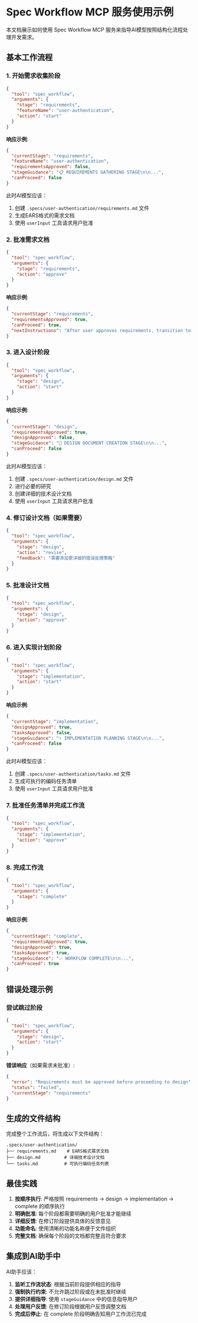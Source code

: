 # Spec Workflow MCP 服务使用示例

本文档展示如何使用 Spec Workflow MCP 服务来指导AI模型按照结构化流程处理开发需求。

## 基本工作流程

### 1. 开始需求收集阶段

```json
{
  "tool": "spec_workflow",
  "arguments": {
    "stage": "requirements",
    "featureName": "user-authentication",
    "action": "start"
  }
}
```

**响应示例**:
```json
{
  "currentStage": "requirements",
  "featureName": "user-authentication",
  "requirementsApproved": false,
  "stageGuidance": "📋 REQUIREMENTS GATHERING STAGE\n\n...",
  "canProceed": false
}
```

此时AI模型应该：
1. 创建 `.specs/user-authentication/requirements.md` 文件
2. 生成EARS格式的需求文档
3. 使用 `userInput` 工具请求用户批准

### 2. 批准需求文档

```json
{
  "tool": "spec_workflow", 
  "arguments": {
    "stage": "requirements",
    "action": "approve"
  }
}
```

**响应示例**:
```json
{
  "currentStage": "requirements",
  "requirementsApproved": true,
  "canProceed": true,
  "nextInstructions": "After user approves requirements, transition to 'design' stage"
}
```

### 3. 进入设计阶段

```json
{
  "tool": "spec_workflow",
  "arguments": {
    "stage": "design",
    "action": "start"
  }
}
```

**响应示例**:
```json
{
  "currentStage": "design",
  "requirementsApproved": true,
  "designApproved": false,
  "stageGuidance": "🎨 DESIGN DOCUMENT CREATION STAGE\n\n...",
  "canProceed": false
}
```

此时AI模型应该：
1. 创建 `.specs/user-authentication/design.md` 文件
2. 进行必要的研究
3. 创建详细的技术设计文档
4. 使用 `userInput` 工具请求用户批准

### 4. 修订设计文档（如果需要）

```json
{
  "tool": "spec_workflow",
  "arguments": {
    "stage": "design", 
    "action": "revise",
    "feedback": "需要添加更详细的错误处理策略"
  }
}
```

### 5. 批准设计文档

```json
{
  "tool": "spec_workflow",
  "arguments": {
    "stage": "design",
    "action": "approve"
  }
}
```

### 6. 进入实现计划阶段

```json
{
  "tool": "spec_workflow",
  "arguments": {
    "stage": "implementation",
    "action": "start"
  }
}
```

**响应示例**:
```json
{
  "currentStage": "implementation",
  "designApproved": true,
  "tasksApproved": false,
  "stageGuidance": "⚡ IMPLEMENTATION PLANNING STAGE\n\n...",
  "canProceed": false
}
```

此时AI模型应该：
1. 创建 `.specs/user-authentication/tasks.md` 文件
2. 生成可执行的编码任务清单
3. 使用 `userInput` 工具请求用户批准

### 7. 批准任务清单并完成工作流

```json
{
  "tool": "spec_workflow",
  "arguments": {
    "stage": "implementation",
    "action": "approve"
  }
}
```

### 8. 完成工作流

```json
{
  "tool": "spec_workflow",
  "arguments": {
    "stage": "complete"
  }
}
```

**响应示例**:
```json
{
  "currentStage": "complete",
  "requirementsApproved": true,
  "designApproved": true,
  "tasksApproved": true,
  "stageGuidance": "✅ WORKFLOW COMPLETE\n\n...",
  "canProceed": true
}
```

## 错误处理示例

### 尝试跳过阶段

```json
{
  "tool": "spec_workflow",
  "arguments": {
    "stage": "design",
    "action": "start"
  }
}
```

**错误响应**（如果需求未批准）:
```json
{
  "error": "Requirements must be approved before proceeding to design",
  "status": "failed",
  "currentStage": "requirements"
}
```

## 生成的文件结构

完成整个工作流后，将生成以下文件结构：

```
.specs/user-authentication/
├── requirements.md    # EARS格式需求文档
├── design.md         # 详细技术设计文档
└── tasks.md          # 可执行编码任务列表
```

## 最佳实践

1. **按顺序执行**: 严格按照 requirements → design → implementation → complete 的顺序执行
2. **明确批准**: 每个阶段都需要明确的用户批准才能继续
3. **详细反馈**: 在修订阶段提供具体的反馈意见
4. **功能命名**: 使用清晰的功能名称便于文件组织
5. **完整文档**: 确保每个阶段的文档都完整且符合要求

## 集成到AI助手中

AI助手应该：

1. **监听工作流状态**: 根据当前阶段提供相应的指导
2. **强制执行约束**: 不允许跳过阶段或在未批准时继续
3. **提供详细指导**: 使用 `stageGuidance` 中的信息指导用户
4. **处理用户反馈**: 在修订阶段根据用户反馈调整文档
5. **完成后停止**: 在 complete 阶段明确告知用户工作流已完成
